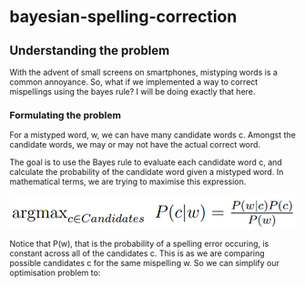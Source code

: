 # bayesian-spelling-correction

## Understanding the problem

With the advent of small screens on smartphones, mistyping words is a common annoyance. So, what if we implemented a way to correct mispellings using the bayes rule? I will be doing exactly that here.

### Formulating the problem 

For a mistyped word, w, we can have many candidate words c. Amongst the candidate words, we may or may not have the actual correct word.

The goal is to use the Bayes rule to evaluate each candidate word c, and calculate the probability of the candidate word given a mistyped word. In mathematical terms, we are trying to maximise this expression.

<img src="https://github.com/jjasim/bayesian-spelling-correction/blob/main/images/Capture.PNG" alt="Maximisation problem">

Notice that P(w), that is the probability of a spelling error occuring, is constant across all of the candidates c. This is as we are comparing possible candidates c for the same mispelling w. So we can simplify our optimisation problem to:

